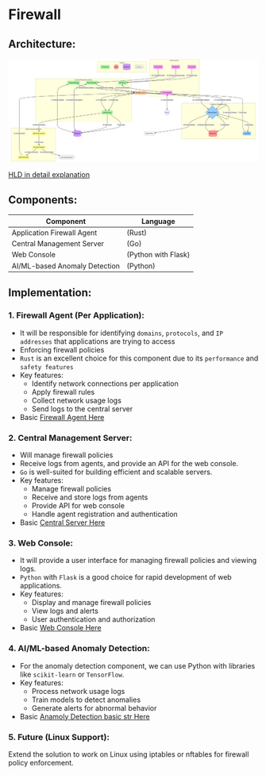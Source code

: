 # Firewall

## Architecture:

![Central Architecture](./images/architecture.png)

[HLD in detail explanation](./HLD.md)

## Components:

| Component                     | Language            |
| ----------------------------- | ------------------- |
| Application Firewall Agent    | (Rust)              |
| Central Management Server     | (Go)                |
| Web Console                   | (Python with Flask) |
| AI/ML-based Anomaly Detection | (Python)            |

## Implementation:

### 1. Firewall Agent (Per Application):
* It will be responsible for identifying `domains`, `protocols`, and `IP addresses` that applications are trying to access 
* Enforcing firewall policies
* `Rust` is an excellent choice for this component due to its `performance` and `safety features`
* Key features:
  * Identify network connections per application
  * Apply firewall rules
  * Collect network usage logs
  * Send logs to the central server
* Basic [Firewall Agent Here](./src/agent/)


### 2. Central Management Server:
* Will manage firewall policies
* Receive logs from agents, and provide an API for the web console. 
* `Go` is well-suited for building efficient and scalable servers.
* Key features:
  * Manage firewall policies
  * Receive and store logs from agents
  * Provide API for web console
  * Handle agent registration and authentication
* Basic [Central Server Here](./src/server/)


### 3. Web Console:
* It will provide a user interface for managing firewall policies and viewing logs. 
* `Python` with `Flask` is a good choice for rapid development of web applications.
* Key features:
  * Display and manage firewall policies
  * View logs and alerts
  * User authentication and authorization
* Basic [Web Console Here](./src/console/)


### 4. AI/ML-based Anomaly Detection:
* For the anomaly detection component, we can use Python with libraries like `scikit-learn` or `TensorFlow`.
* Key features:
  * Process network usage logs
  * Train models to detect anomalies
  * Generate alerts for abnormal behavior
* Basic [Anamoly Detection basic str Here](./src/detection/)

### 5. Future (Linux Support):

Extend the solution to work on Linux using iptables or nftables for firewall policy enforcement.